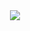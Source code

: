 <html>
<head>
    <style>
        * {
            margin: 0;
            padding: 0;
        }
        .imgbox {
            display: grid;
            height: 100%;
        }
        .center-fit {
            max-width: 100%;
            max-height: 100vh;
            margin-left: auto;
            margin-right: auto;
        }
    </style>
</head>
<body>
<div class="imgbox">
    <img class="center-fit" src='https://upload.wikimedia.org/wikipedia/commons/thumb/4/4b/Mr._Robot_Logo.svg/1985px-Mr._Robot_Logo.svg.png'>
</div>
</body>
</html>
